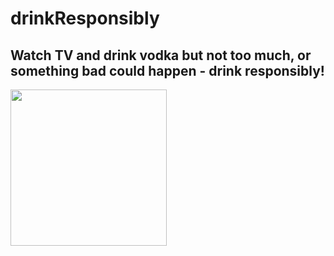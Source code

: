 # drinkResponsibly

## Watch TV and drink vodka but not too much, or something bad could happen - drink responsibly!

<img src="https://github.com/markuspalu/drinkResponsibly/assets/86494021/6a5f49bb-f715-41c0-926c-81926937e50b" width="250" height="250"/>
